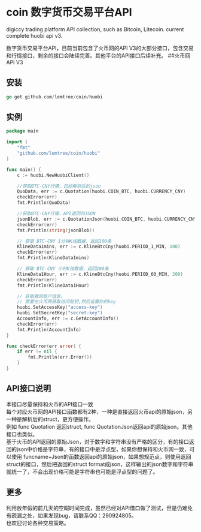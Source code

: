 # coin 数字货币交易平台API
digiccy trading platform API collection, such as Bitcoin, Litecoin. current complete huobi api v3. 

数字货币交易平台API，目前当前包含了火币网的API V3的大部分接口，包含交易和行情接口，剩余的接口会陆续完善。其他平台的API接口后续补充。
##火币网API V3 

## 安装
```go
go get github.com/lemtree/coin/huobi
```


## 实例

```go
package main

import (
	"fmt"
	"github.com/lemtree/coin/huobi"
)

func main() {
	c := huobi.NewHuobiClient()

	//获取BTC-CNY行情，已经解析后的json
	QuoData, err := c.Quotation(huobi.COIN_BTC, huobi.CURRENCY_CNY)
	checkError(err)
	fmt.Println(QuoData)

	//获取BTC-CNY行情，API返回的JSON
	jsonBlob, err := c.QuotationJson(huobi.COIN_BTC, huobi.CURRENCY_CNY)
	checkError(err)
	fmt.Println(string(jsonBlob))

	// 获取 BTC-CNY 1分钟K线数据，返回100条
	KlineData1mins, err := c.KlineBtcCny(huobi.PERIOD_1_MIN, 100)
	checkError(err)
	fmt.Println(KlineData1mins)

	// 获取 BTC-CNY 小时K线数据，返回200条
	KlineData1Hour, err := c.KlineBtcCny(huobi.PERIOD_60_MIN, 200)
	checkError(err)
	fmt.Println(KlineData1Hour)

	// 获取我的账户信息。
	// 需要在火币网获取访问秘钥,然后设置你的key
	huobi.SetAccessKey("access-key")
	huobi.SetSecretKey("secret-key")
	AccountInfo, err := c.GetAccountInfo()
	checkError(err)
	fmt.Println(AccountInfo)
}

func checkError(err error) {
	if err != nil {
		fmt.Println(err.Error())
	}
}
```
## API接口说明
本接口尽量保持和火币的API接口一致<br>
每个对应火币网的API接口函数都有2种，一种是直接返回火币api的原始json，另一种是解析后的struct，更方便操作。<br>
例如 func Quotation 返回struct, func QuotationJson返回api的原始json。其他接口也类似。<br>
基于火币的API返回的原始Json，对于数字和字符串没有严格的区分，有的接口返回的json中价格是字符串，有的接口中是浮点型，如果你想保持和火币网一致，可以使用 funcname+Json的函数返回api的原始json，如果想规范点，则使用返回struct的接口，然后把返回的struct format成json，这样输出的json数字和字符串就统一了，不会出现价格可能是字符串也可能是浮点型的问题了。



## 更多
利用放年假的前几天的空暇时间完成，虽然已经对API借口做了测试，但是仍难免有疏漏之处，如果发现bug，请联系QQ：290924805。<br>
也欢迎讨论各种交易策略。
